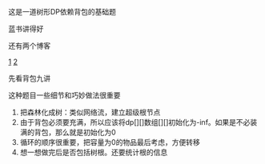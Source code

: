 这是一道树形DP依赖背包的基础题

蓝书讲得好

还有两个博客

[1](https://www.cnblogs.com/ifmyt/p/9588872.html)	[2](https://www.luogu.com.cn/blog/2713840045cheng/p2014-xuan-ke)

先看背包九讲

这种题目一些细节和巧妙做法很重要

1.  把森林化成树：类似网络流，建立超级根节点
2.  由于背包必须要充满，所以应该将dp[][]数组\[]\[]初始化为-inf。如果是不必装满的背包，那么就是初始化为0
3.  循环的顺序很重要，把容量为0的物品最后考虑，方便转移
4.  想一想做完后是否包括树根。还要统计根的信息

